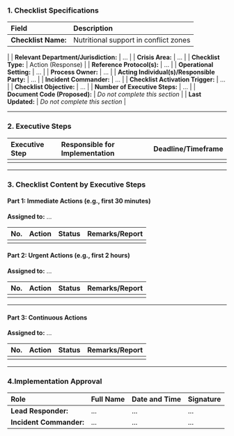 ### **1. Checklist Specifications** 


| Field | Description |
| :--- | :--- |
| **Checklist Name:** | Nutritional support in conflict zones
 |
| **Relevant Department/Jurisdiction:** | ... |
| **Crisis Area:** | ... |
| **Checklist Type:** | Action (Response) |
| **Reference Protocol(s):** | ... |
| **Operational Setting:** | ... |
| **Process Owner:** | ... |
| **Acting Individual(s)/Responsible Party:** | ... |
| **Incident Commander:** | ... |
| **Checklist Activation Trigger:** | ... |
| **Checklist Objective:** | ... |
| **Number of Executive Steps:** | ... |
| **Document Code (Proposed):** | *Do not complete this section* |
| **Last Updated:** | *Do not complete this section* |


---

### **2. Executive Steps** 


| Executive Step | Responsible for Implementation | Deadline/Timeframe |
| :--- | :--- | :--- |
| | | |

---

### **3. Checklist Content by Executive Steps**

#### **Part 1: Immediate Actions (e.g., first 30 minutes)**
**Assigned to:** ...


| No. | Action | Status | Remarks/Report |
| :-- | :--- | :--- | :--- |
| | | | |
#### **Part 2: Urgent Actions (e.g., first 2 hours)**
**Assigned to:** ...


| No. | Action | Status | Remarks/Report |
| :-- | :--- | :--- | :--- |
| | | | |
---

#### **Part 3: Continuous Actions**
**Assigned to:** ...


| No. | Action | Status | Remarks/Report |
| :-- | :--- | :--- | :--- |
| | | | |

---

### **4.Implementation Approval**


| Role | Full Name | Date and Time | Signature |
| :--- | :--- | :--- | :--- |
| **Lead Responder:** | ... | ... | ... |
| **Incident Commander:** | ... | ... | ... |


